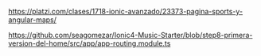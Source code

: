 https://platzi.com/clases/1718-ionic-avanzado/23373-pagina-sports-y-angular-maps/

https://github.com/seagomezar/Ionic4-Music-Starter/blob/step8-primera-version-del-home/src/app/app-routing.module.ts